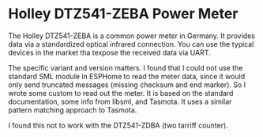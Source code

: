 Holley DTZ541-ZEBA Power Meter
==============================

The Holley DTZ541-ZEBA is a common power meter in Germany. It provides data
via a standardized optical infrared connection. You can use the typical devices
in the market tha texpose the received data via UART.

The specific variant and version matters. I found that I could not use the
standard SML module in ESPHome to read the meter data, since it would only
send truncated messages (missing checksum and end marker). So I wrote some
custom to read out the meter. It is based on the standard documentation, some
info from libsml, and Tasmota. It uses a similar pattern matching approach to
Tasmota.

I found this not to work with the DTZ541-ZDBA (two tarriff counter).
